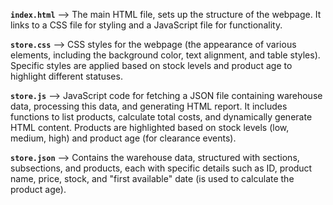 **`index.html`** --> The main HTML file, sets up the structure of the webpage. It links to a CSS file for styling and a JavaScript file for functionality.

**`store.css`** --> CSS styles for the webpage (the appearance of various elements, including the background color, text alignment, and table styles). Specific styles are applied based on stock levels and product age to highlight different statuses.

**`store.js`** --> JavaScript code for fetching a JSON file containing warehouse data, processing this data, and generating HTML report. It includes functions to list products, calculate total costs, and dynamically generate HTML content. Products are highlighted based on stock levels (low, medium, high) and product age (for clearance events).

**`store.json`** --> Contains the warehouse data, structured with sections, subsections, and products, each with specific details such as ID, product name, price, stock, and "first available" date (is used to calculate the product age).
